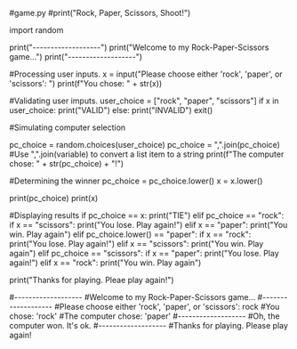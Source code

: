 #game.py
#print("Rock, Paper, Scissors, Shoot!")

import random

print("-------------------")
print("Welcome to my Rock-Paper-Scissors game...")
print("-------------------")

#Processing  user inputs.
x = input("Please choose either 'rock', 'paper', or 'scissors':  ")
print(f"You chose: " + str(x))

#Validating user imputs.
user_choice = ["rock", "paper", "scissors"]
if x in user_choice:
    print("VALID")
else:
    print("INVALID")
    exit()

#Simulating computer selection

pc_choice = random.choices(user_choice)
pc_choice = ",".join(pc_choice) #Use ",".join(variable) to convert a list item to a string
print(f"The computer chose: " + str(pc_choice) + "!")

#Determining the winner
pc_choice = pc_choice.lower()
x = x.lower()

print(pc_choice)
print(x)

#Displaying results
if pc_choice == x:
    print("TIE")
elif pc_choice == "rock":
    if x == "scissors":
        print("You lose. Play again!")
    elif x == "paper":
        print("You win. Play again")
elif pc_choice.lower() == "paper":
    if x == "rock":
        print("You lose. Play again!")
    elif x == "scissors":
        print("You win. Play again")
elif pc_choice == "scissors":
    if x == "paper":
        print("You lose. Play again!")
    elif x == "rock":
        print("You win. Play again")
    
print("Thanks for playing. Pleae play again!")


#-------------------
#Welcome to my Rock-Paper-Scissors game...
#-------------------
#Please choose either 'rock', 'paper', or 'scissors': rock
#You chose: 'rock'
#The computer chose: 'paper'
#-------------------
#Oh, the computer won. It's ok.
#-------------------
#Thanks for playing. Please play again!
